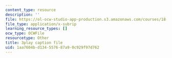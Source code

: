 ```yaml
---
content_type: resource
description: ''
file: https://ol-ocw-studio-app-production.s3.amazonaws.com/courses/18-01sc-single-variable-calculus-fall-2010/1aa7604bd134557687a90c929f97d762_U3ebQ5Z4Jt8.vtt
file_type: application/x-subrip
learning_resource_types: []
ocw_type: OCWFile
resourcetype: Other
title: 3play caption file
uid: 1aa7604b-d134-5576-87a9-0c929f97d762
---
```

